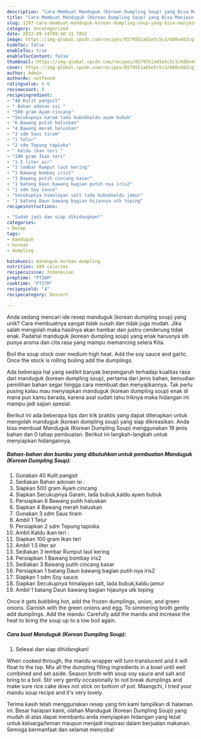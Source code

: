 ```yaml
---
description: "Cara Membuat Manduguk (Korean Dumpling Soup) yang Bisa Manjain Lidah"
title: "Cara Membuat Manduguk (Korean Dumpling Soup) yang Bisa Manjain Lidah"
slug: 1207-cara-membuat-manduguk-korean-dumpling-soup-yang-bisa-manjain-lidah
category: Uncategorized
date: 2022-09-14T09:40:31.785Z
image: https://img-global.cpcdn.com/recipes/8579551a01e5c5c3/680x482cq70/manduguk-korean-dumpling-soup-foto-resep-utama.jpg
hideToc: false
enableToc: true
enableTocContent: false
thumbnail: https://img-global.cpcdn.com/recipes/8579551a01e5c5c3/680x482cq70/manduguk-korean-dumpling-soup-foto-resep-utama.jpg
cover: https://img-global.cpcdn.com/recipes/8579551a01e5c5c3/680x482cq70/manduguk-korean-dumpling-soup-foto-resep-utama.jpg
author: Admin
authorAv: notfound
ratingvalue: 4.8
reviewcount: 8
recipeingredient:
- "40 Kulit pangsit"
- " Bahan adonan isi "
- "500 gram Ayam cincang"
- "Secukupnya Garam lada bubukkaldu ayam bubuk"
- "6 Bawang putih haluskan"
- "4 Bawang merah haluskan"
- "3 sdm Saus tiram"
- "1 Telur"
- "2 sdm Tepung tapioka"
- " Kaldu ikan teri "
- "100 gram Ikan teri"
- "1.5 liter air"
- "3 lembar Rumput laut kering"
- "1 Bawang bombay iris2"
- "3 Bawang putih cincang kasar"
- "1 batang Daun bawang bagian putih nya iris2"
- "1 sdm Soy sauce"
- "Secukupnya himalayan salt lada bubukkaldu jamur"
- "1 batang Daun bawang bagian hijaunya utk toping"
recipeinstructions:

- "Sudah jadi dan siap dihidangkan!"
categories:
- Resep
tags:
- manduguk
- korean
- dumpling

katakunci: manduguk korean dumpling 
nutrition: 289 calories
recipecuisine: Indonesian
preptime: "PT26M"
cooktime: "PT37M"
recipeyield: "4"
recipecategory: Dessert

---
```





Anda sedang mencari ide resep manduguk (korean dumpling soup) yang unik? Cara membuatnya sangat tidak susah dan tidak juga mudah. Jika salah mengolah maka hasilnya akan hambar dan justru cenderung tidak enak. Padahal manduguk (korean dumpling soup) yang enak harusnya sih punya aroma dan cita rasa yang mampu memancing selera Kita.





Boil the soup stock over medium high heat. Add the soy sauce and garlic. Once the stock is rolling boiling add the dumplings.

Ada beberapa hal yang sedikit banyak berpengaruh terhadap kualitas rasa dari manduguk (korean dumpling soup), pertama dari jenis bahan, kemudian pemilihan bahan segar hingga cara membuat dan menyajikannya. Tak perlu pusing kalau mau menyiapkan manduguk (korean dumpling soup) enak di mana pun kamu berada, karena asal sudah tahu triknya maka hidangan ini mampu jadi sajian spesial.






Berikut ini ada beberapa tips dan trik praktis yang dapat diterapkan untuk mengolah manduguk (korean dumpling soup) yang siap dikreasikan. Anda bisa membuat Manduguk (Korean Dumpling Soup) menggunakan 19 jenis bahan dan 0 tahap pembuatan. Berikut ini langkah-langkah untuk menyiapkan hidangannya.

<!--inarticleads1-->

##### Bahan-bahan dan bumbu yang dibutuhkan untuk pembuatan Manduguk (Korean Dumpling Soup):

1. Gunakan 40 Kulit pangsit
1. Sediakan  Bahan adonan isi :
1. Siapkan 500 gram Ayam cincang
1. Siapkan Secukupnya Garam, lada bubuk,kaldu ayam bubuk
1. Persiapkan 6 Bawang putih haluskan
1. Siapkan 4 Bawang merah haluskan
1. Gunakan 3 sdm Saus tiram
1. Ambil 1 Telur
1. Persiapkan 2 sdm Tepung tapioka
1. Ambil  Kaldu ikan teri :
1. Siapkan 100 gram Ikan teri
1. Ambil 1.5 liter air
1. Sediakan 3 lembar Rumput laut kering
1. Persiapkan 1 Bawang bombay iris2
1. Sediakan 3 Bawang putih cincang kasar
1. Persiapkan 1 batang Daun bawang bagian putih nya iris2
1. Siapkan 1 sdm Soy sauce
1. Siapkan Secukupnya himalayan salt, lada bubuk,kaldu jamur
1. Ambil 1 batang Daun bawang bagian hijaunya utk toping


Once it gets bubbling hot, add the frozen dumplings, onion, and green onions. Garnish with the green onions and egg. To simmering broth gently add dumplings. Add the mandu: Carefully add the mandu and increase the heat to bring the soup up to a low boil again. 

<!--inarticleads2-->

##### Cara buat Manduguk (Korean Dumpling Soup):


1. Selesai dan siap dihidangkan!

When cooked through, the mandu wrapper will turn translucent and it will float to the top. Mix all the dumpling filling ingredients in a bowl until well combined and set aside. Season broth with soup soy sauce and salt and bring to a boil. Stir very gently occasionally to not break dumplings and make sure rice cake does not stick on bottom of pot. Maangchi, I tried your mandu soup recipe and it&#39;s very lovely. 

Terima kasih telah menggunakan resep yang tim kami tampilkan di halaman ini. Besar harapan kami, olahan Manduguk (Korean Dumpling Soup) yang mudah di atas dapat membantu anda menyiapkan hidangan yang lezat untuk keluarga/teman maupun menjadi inspirasi dalam berjualan makanan. Semoga bermanfaat dan selamat mencoba!

